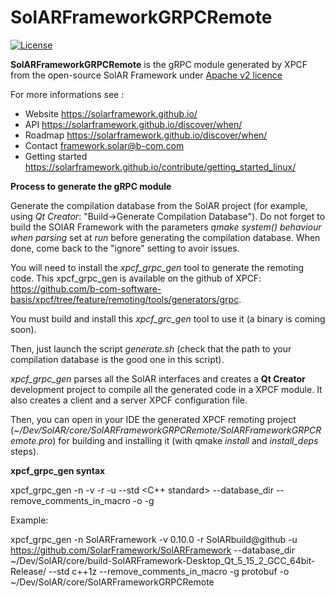# SolARFrameworkGRPCRemote

[![License](https://img.shields.io/github/license/SolARFramework/SolARFramework?style=flat-square&label=License)](https://www.apache.org/licenses/LICENSE-2.0)

**SolARFrameworkGRPCRemote** is the gRPC module generated by XPCF from the open-source SolAR Framework under [Apache v2 licence](https://www.apache.org/licenses/LICENSE-2.0) 

For more informations see : 

*   Website https://solarframework.github.io/
*   API https://solarframework.github.io/discover/when/
*   Roadmap https://solarframework.github.io/discover/when/
*   Contact framework.solar@b-com.com
*   Getting started https://solarframework.github.io/contribute/getting_started_linux/

**Process to generate the gRPC module**

Generate the compilation database from the SolAR project (for example, using *Qt Creator*: "Build->Generate Compilation Database"). Do not forget to build the SOlAR Framework with the parameters *qmake system() behaviour when parsing* set at *run* before generating the compilation database. When done, come back to the "ignore" setting to avoir issues. 

You will need to install the *xpcf\_grpc\_gen* tool to generate the remoting code. This xpcf_grpc_gen is available on the github of XPCF: https://github.com/b-com-software-basis/xpcf/tree/feature/remoting/tools/generators/grpc. 

You must build and install this *xpcf\_grc\_gen* tool to use it (a binary is coming soon).

Then, just launch the script *generate.sh* (check that the path to your compilation database is the good one in this script).

*xpcf\_grpc\_gen* parses all the SolAR interfaces and creates a **Qt Creator** development project to compile all the generated code in a XPCF module.
It also creates a client and a server XPCF configuration file.

Then, you can open in your IDE the generated XPCF remoting project (*~/Dev/SolAR/core/SolARFrameworkGRPCRemote/SolARFrameworkGRPCRemote.pro*) for building and installing it (with qmake *install* and *install\_deps* steps).

**xpcf_grpc_gen syntax**

xpcf\_grpc\_gen -n <project name> -v <project version> -r <repository type> -u <host repository url> --std <C++ standard> --database_dir <compilation database path> --remove_comments_in_macro -o <destination folder> -g <message format>

Example:

xpcf_grpc_gen -n SolARFramework -v 0.10.0 -r SolARbuild@github -u https://github.com/SolarFramework/SolARFramework --database_dir ~/Dev/SolAR/core/build-SolARFramework-Desktop_Qt_5_15_2_GCC_64bit-Release/ --std c++1z --remove_comments_in_macro -g protobuf -o ~/Dev/SolAR/core/SolARFrameworkGRPCRemote
